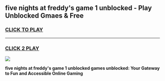 
## five nights at freddy's game 1 unblocked - Play Unblocked Gmaes & Free
<h3>
<a href="https://premium.freeplayer.one?title=five_nights_at_freddy's_game_1_unblocked&ref=19F">CLICK TO PLAY</a></h3>
<hr>

<h3>
<a href="https://premium.freeplayer.one?title=five_nights_at_freddy's_game_1_unblocked&ref=19F">CLICK 2 PLAY</a>
  
</h3>

<a href="https://premium.freeplayer.one?title=five_nights_at_freddy's_game_1_unblocked&ref=19F/"><img src="https://clearcache.store/games.png"></a>


**five nights at freddy's game 1 unblocked games unblocked: Your Gateway to Fun and Accessible Online Gaming**
